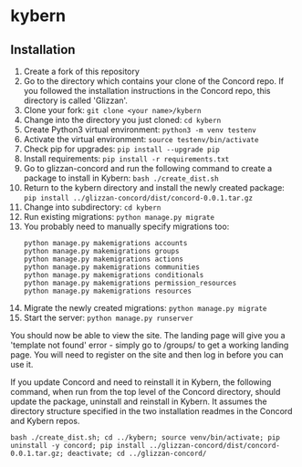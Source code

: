 # kybern

## Installation

1. Create a fork of this repository
1. Go to the directory which contains your clone of the Concord repo.  If you followed the installation instructions in the Concord repo, this directory is called 'Glizzan'.
1. Clone your fork: `git clone <your name>/kybern`
1. Change into the directory you just cloned: `cd kybern`
1. Create Python3 virtual environment: `python3 -m venv testenv`
1. Activate the virtual environment: `source testenv/bin/activate`
1. Check pip for upgrades: `pip install --upgrade pip`
1. Install requirements: `pip install -r requirements.txt`
1. Go to glizzan-concord and run the following command to create a package to install in Kybern: `bash ./create_dist.sh`
1. Return to the kybern directory and install the newly created package: `pip install ../glizzan-concord/dist/concord-0.0.1.tar.gz`
1. Change into subdirectory: `cd kybern`
1. Run existing migrations: `python manage.py migrate`
1. You probably need to manually specify migrations too:
   ```
   python manage.py makemigrations accounts
   python manage.py makemigrations groups
   python manage.py makemigrations actions
   python manage.py makemigrations communities
   python manage.py makemigrations conditionals
   python manage.py makemigrations permission_resources
   python manage.py makemigrations resources
   ```
1. Migrate the newly created migrations: `python manage.py migrate`
1. Start the server: `python manage.py runserver`

You should now be able to view the site. The landing page will give you a 'template not found' error - simply go to /groups/ to get a working landing page.  You will need to register on the site and then log in before you can use it.

If you update Concord and need to reinstall it in Kybern, the following command, when run from the top level of the Concord directory, should update the package, uninstall and reinstall in Kybern.  It assumes the directory structure specified in the two installation readmes in the Concord and Kybern repos.

`bash ./create_dist.sh; cd ../kybern; source venv/bin/activate; pip uninstall -y concord; pip install ../glizzan-concord/dist/concord-0.0.1.tar.gz; deactivate; cd ../glizzan-concord/`
